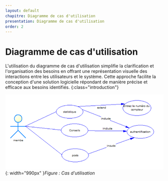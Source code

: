 ```yaml
---
layout: default
chapitre: Diagramme de cas d'utilisation
presentation: Diagramme de cas d'utilisation
order: 2
---
```

# Diagramme de cas d'utilisation 

L'utilisation du diagramme de cas d'utilisation simplifie la clarification et l'organisation des besoins en offrant une représentation visuelle des interactions entre les utilisateurs et le système. Cette approche facilite la conception d'une solution logicielle répondant de manière précise et efficace aux besoins identifiés.
{:class="introduction"}


![Cas d'utilisation](./images/cas-d-utilisation.png){: width="990px" }*Figure : Cas d'utilisation*


<!-- new slide -->